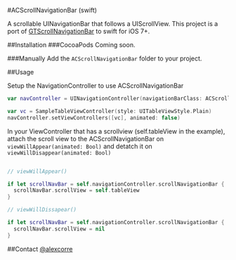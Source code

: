 #ACScrollNavigationBar (swift)

A scrollable UINavigationBar that follows a UIScrollView. This project is a port of [GTScrollNavigationBar](https://github.com/luugiathuy/GTScrollNavigationBar) to swift for iOS 7+.

##Installation
###CocoaPods
Coming soon.

###Manually
Add the `ACScrollNavigationBar` folder to your project.

##Usage

Setup the NavigationController to use ACScrollNavigationBar

```swift
var navController = UINavigationController(navigationBarClass: ACScrollNavigationBar.self, toolbarClass: nil)

var vc = SampleTableViewController(style: UITableViewStyle.Plain)
navController.setViewControllers([vc], animated: false)
```

In your ViewController that has a scrollview (self.tableView in the example), attach the scroll view to the ACScrollNavigationBar on `viewWillAppear(animated: Bool)` and detatch it on `viewWillDisappear(animated: Bool)`

```swift

// viewWillAppear()

if let scrollNavBar = self.navigationController.scrollNavigationBar {
  scrollNavBar.scrollView = self.tableView
}

// viewWillDissapear()

if let scrollNavBar = self.navigationController.scrollNavigationBar {
  scrollNavBar.scrollView = nil
}

```

##Contact
[@alexcorre](http://twitter.com/alexcorre)
